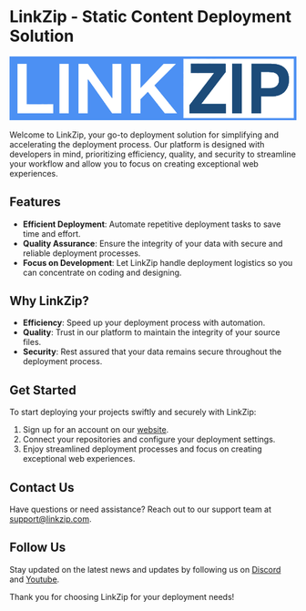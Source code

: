 # LinkZip - Static Content Deployment Solution

![logo](https://github.com/linkzip-dev/.github/blob/main/profile/logo.png?raw=true)

Welcome to LinkZip, your go-to deployment solution for simplifying and accelerating the deployment process. Our platform is designed with developers in mind, prioritizing efficiency, quality, and security to streamline your workflow and allow you to focus on creating exceptional web experiences.

## Features

- **Efficient Deployment**: Automate repetitive deployment tasks to save time and effort.
- **Quality Assurance**: Ensure the integrity of your data with secure and reliable deployment processes.
- **Focus on Development**: Let LinkZip handle deployment logistics so you can concentrate on coding and designing.

## Why LinkZip?

- **Efficiency**: Speed up your deployment process with automation.
- **Quality**: Trust in our platform to maintain the integrity of your source files.
- **Security**: Rest assured that your data remains secure throughout the deployment process.

## Get Started

To start deploying your projects swiftly and securely with LinkZip:

1. Sign up for an account on our [website](https://app.linkzip.dev).
2. Connect your repositories and configure your deployment settings.
3. Enjoy streamlined deployment processes and focus on creating exceptional web experiences.

## Contact Us

Have questions or need assistance? Reach out to our support team at [support@linkzip.com](mailto:support@linkzip.com).

## Follow Us

Stay updated on the latest news and updates by following us on [Discord](https://discord.gg/gtUgYH4zPV) and [Youtube](https://www.youtube.com/@linkzip-dev).

Thank you for choosing LinkZip for your deployment needs!
